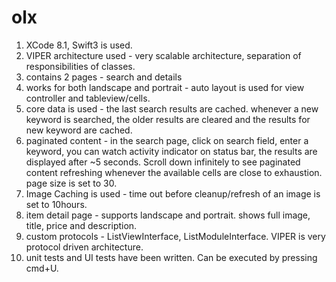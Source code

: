 # olx

1. XCode 8.1, Swift3 is used.  
2. VIPER architecture used - very scalable architecture, separation of responsibilities of classes.  
3. contains 2 pages - search and details  
4. works for both landscape and portrait - auto layout is used for view controller and tableview/cells.  
5. core data is used - the last search results are cached. whenever a new keyword is searched, the older results are cleared and the results for new keyword are cached.  
6. paginated content - in the search page, click on search field, enter a keyword, you can watch activity indicator on status bar, the results are displayed after ~5 seconds. Scroll down infinitely to see paginated content refreshing whenever the available cells are close to exhaustion. page size is set to 30.  
7. Image Caching is used - time out before cleanup/refresh of an image is set to 10hours.
8. item detail page - supports landscape and portrait. shows full image, title, price and description.  
9. custom protocols - ListViewInterface, ListModuleInterface. VIPER is very protocol driven architecture.  
10. unit tests and UI tests have been written. Can be executed by pressing cmd+U.  

